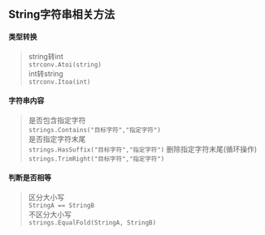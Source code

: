## String字符串相关方法
#### 类型转换
> string转int  
`strconv.Atoi(string)`  
> int转string  
`strconv.Itoa(int)`

#### 字符串内容
> 是否包含指定字符  
`strings.Contains("目标字符","指定字符")`  
> 是否指定字符末尾  
`strings.HasSuffix("目标字符","指定字符")`
> 删除指定字符末尾(循环操作)
`strings.TrimRight("目标字符","指定字符")`

#### 判断是否相等
> 区分大小写  
`StringA == StringB`  
> 不区分大小写  
`strings.EqualFold(StringA, StringB)`  